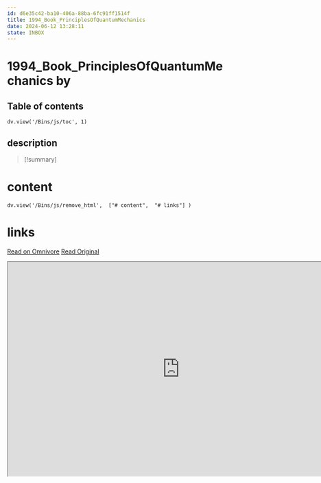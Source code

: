 ```yaml
---
id: d6e35c42-ba10-406a-88ba-6fc91ff1514f
title: 1994_Book_PrinciplesOfQuantumMechanics
date: 2024-06-12 13:28:11
state: INBOX
---
```


# 1994_Book_PrinciplesOfQuantumMechanics by 
## Table of contents
```dataviewjs 
dv.view('/Bins/js/toc', 1) 
```


## description
>[!summary] 
> 


# content
```dataviewjs 
dv.view('/Bins/js/remove_html',  ["# content",  "# links"] ) 
```




# links
[Read on Omnivore](https://omnivore.app/me/u-926-fbb-9-b-fff-3-4-a-81-8-d-53-0-a-519097-c-374-1994-book-pri-1900bfda839)
[Read Original](https://omnivore.app/attachments/u/926fbb9b-fff3-4a81-8d53-0a519097c374/1994_Book_PrinciplesOfQuantumMechanics.pdf)

<iframe src="https://omnivore.app/attachments/u/926fbb9b-fff3-4a81-8d53-0a519097c374/1994_Book_PrinciplesOfQuantumMechanics.pdf"  width="800" height="500"></iframe>
